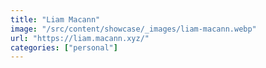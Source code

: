 ```yaml
---
title: "Liam Macann"
image: "/src/content/showcase/_images/liam-macann.webp"
url: "https://liam.macann.xyz/"
categories: ["personal"]
---
```

